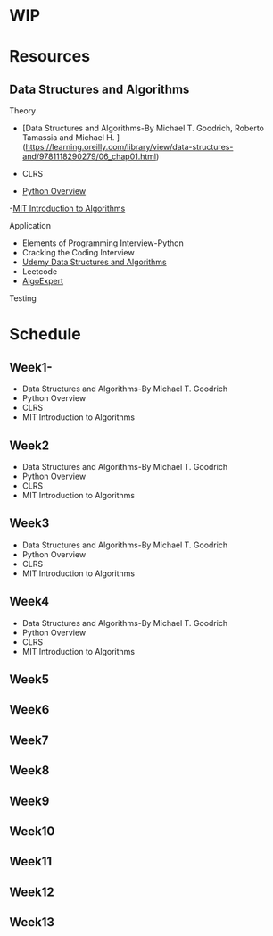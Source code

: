 # WIP

# Resources

## Data Structures and Algorithms
Theory
- [Data Structures and Algorithms-By Michael T. Goodrich, Roberto Tamassia and Michael H. ]
(https://learning.oreilly.com/library/view/data-structures-and/9781118290279/06_chap01.html)

- CLRS

- [Python Overview](https://www.udemy.com/course/complete-python-bootcamp/learn/lecture/9442462?start=435#overview)

-[MIT Introduction to Algorithms](https://ocw.mit.edu/courses/electrical-engineering-and-computer-science/6-006-introduction-to-algorithms-fall-2011/lecture-videos/lecture-1-algorithmic-thinking-peak-finding/)

Application
- Elements of Programming Interview-Python
- Cracking the Coding Interview
- [Udemy Data Structures and Algorithms](https://www.udemy.com/course/algorithms-and-data-structures-in-python/learn/lecture/5808496#overview)
- Leetcode
- [AlgoExpert](https://www.algoexpert.io/questions)

Testing

# Schedule

## Week1- 
- Data Structures and Algorithms-By Michael T. Goodrich
- Python Overview
- CLRS
- MIT Introduction to Algorithms

## Week2
- Data Structures and Algorithms-By Michael T. Goodrich
- Python Overview
- CLRS
- MIT Introduction to Algorithms

## Week3
- Data Structures and Algorithms-By Michael T. Goodrich
- Python Overview
- CLRS
- MIT Introduction to Algorithms

## Week4
- Data Structures and Algorithms-By Michael T. Goodrich
- Python Overview
- CLRS
- MIT Introduction to Algorithms

## Week5
## Week6
## Week7
## Week8
## Week9
## Week10
## Week11
## Week12
## Week13
